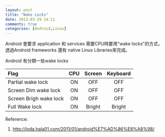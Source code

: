 ```yaml
---
layout: post
title: "Wake Locks"
date: 2013-03-29 14:11
comments: true
categories: [Android,Linux]
---
```


Android 會要求 application 和 services 需要CPU時要用"wake locks"的方式，透過Android frameworks 還有 native Linux Libraries來完成。

Android 有分類一些wake locks

Flag                          |  CPU       | Screen | Keyboard
:-----------------------------|:----------:|:------:|:-------:
Partial  wake lock            |  ON        | OFF    | OFF     
Screen Dim wake lock          |  ON        | OFF    | OFF     
Screen Brigh wake lock        |  ON        | OFF    | OFF      
Full Wake lock                |  ON        | Bright | Bright



Reference:  
1. http://loda.hala01.com/2011/01/android%E7%AD%86%E8%A8%98/

